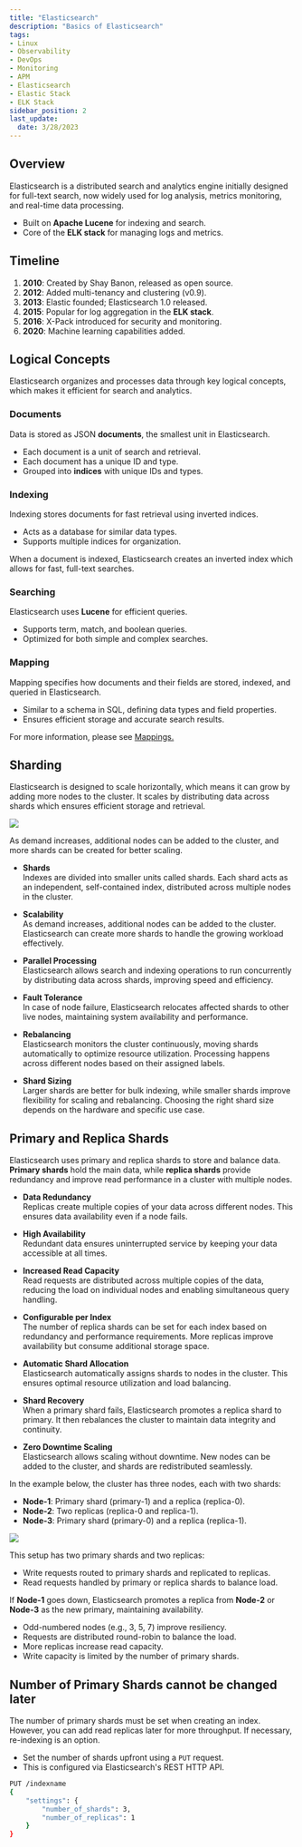 ```yaml
---
title: "Elasticsearch"
description: "Basics of Elasticsearch"
tags: 
- Linux
- Observability
- DevOps
- Monitoring 
- APM
- Elasticsearch
- Elastic Stack
- ELK Stack
sidebar_position: 2
last_update:
  date: 3/28/2023
---
```



## Overview  

Elasticsearch is a distributed search and analytics engine initially designed for full-text search, now widely used for log analysis, metrics monitoring, and real-time data processing.  

- Built on **Apache Lucene** for indexing and search.  
- Core of the **ELK stack** for managing logs and metrics.  

## Timeline  

1. **2010**: Created by Shay Banon, released as open source.  
2. **2012**: Added multi-tenancy and clustering (v0.9).  
3. **2013**: Elastic founded; Elasticsearch 1.0 released.  
4. **2015**: Popular for log aggregation in the **ELK stack**.  
5. **2016**: X-Pack introduced for security and monitoring.  
6. **2020**: Machine learning capabilities added.  

## Logical Concepts 

Elasticsearch organizes and processes data through key logical concepts, which makes it efficient for search and analytics.

### Documents  

Data is stored as JSON **documents**, the smallest unit in Elasticsearch.  

- Each document is a unit of search and retrieval.  
- Each document has a unique ID and type.  
- Grouped into **indices** with unique IDs and types.  

### Indexing  

Indexing stores documents for fast retrieval using inverted indices.  

- Acts as a database for similar data types.  
- Supports multiple indices for organization.  

When a document is indexed, Elasticsearch creates an inverted index which allows for fast, full-text searches.

### Searching 

Elasticsearch uses **Lucene** for efficient queries.  

- Supports term, match, and boolean queries.  
- Optimized for both simple and complex searches.  

### Mapping 

Mapping specifies how documents and their fields are stored, indexed, and queried in Elasticsearch.  

- Similar to a schema in SQL, defining data types and field properties.  
- Ensures efficient storage and accurate search results.  

For more information, please see [Mappings.](/docs/018-Observability/020-Elastic-Stack/003-Mapping-and-indexing/011-Mappings.md)

## Sharding  

Elasticsearch is designed to scale horizontally, which means it can grow by adding more nodes to the cluster. It scales by distributing data across shards which ensures efficient storage and retrieval.

![](/img/docs/01062025-elasticsearch-sharding.png)

As demand increases, additional nodes can be added to the cluster, and more shards can be created for better scaling.

- **Shards**  
  Indexes are divided into smaller units called shards. Each shard acts as an independent, self-contained index, distributed across multiple nodes in the cluster.

- **Scalability**  
  As demand increases, additional nodes can be added to the cluster. Elasticsearch can create more shards to handle the growing workload effectively.

- **Parallel Processing**  
  Elasticsearch allows search and indexing operations to run concurrently by distributing data across shards, improving speed and efficiency.

- **Fault Tolerance**  
  In case of node failure, Elasticsearch relocates affected shards to other live nodes, maintaining system availability and performance.

- **Rebalancing**  
  Elasticsearch monitors the cluster continuously, moving shards automatically to optimize resource utilization. Processing happens across different nodes based on their assigned labels.

- **Shard Sizing**  
  Larger shards are better for bulk indexing, while smaller shards improve flexibility for scaling and rebalancing. Choosing the right shard size depends on the hardware and specific use case.

## Primary and Replica Shards  

Elasticsearch uses primary and replica shards to store and balance data. **Primary shards** hold the main data, while **replica shards** provide redundancy and improve read performance in a cluster with multiple nodes.  

- **Data Redundancy**  
  Replicas create multiple copies of your data across different nodes. This ensures data availability even if a node fails.  

- **High Availability**  
  Redundant data ensures uninterrupted service by keeping your data accessible at all times.  

- **Increased Read Capacity**  
  Read requests are distributed across multiple copies of the data, reducing the load on individual nodes and enabling simultaneous query handling.  

- **Configurable per Index**  
  The number of replica shards can be set for each index based on redundancy and performance requirements. More replicas improve availability but consume additional storage space.  

- **Automatic Shard Allocation**  
  Elasticsearch automatically assigns shards to nodes in the cluster. This ensures optimal resource utilization and load balancing.  

- **Shard Recovery**  
  When a primary shard fails, Elasticsearch promotes a replica shard to primary. It then rebalances the cluster to maintain data integrity and continuity.  

- **Zero Downtime Scaling**  
  Elasticsearch allows scaling without downtime. New nodes can be added to the cluster, and shards are redistributed seamlessly.  
  
In the example below, the cluster has three nodes, each with two shards:  

- **Node-1**: Primary shard (primary-1) and a replica (replica-0).  
- **Node-2**: Two replicas (replica-0 and replica-1).  
- **Node-3**: Primary shard (primary-0) and a replica (replica-1).  

![](/img/docs/12102024-Observability-elasticsearch-wth.png)  

This setup has two primary shards and two replicas:  

- Write requests routed to primary shards and replicated to replicas.  
- Read requests handled by primary or replica shards to balance load.  

If **Node-1** goes down, Elasticsearch promotes a replica from **Node-2** or **Node-3** as the new primary, maintaining availability.  

- Odd-numbered nodes (e.g., 3, 5, 7) improve resiliency.  
- Requests are distributed round-robin to balance the load.  
- More replicas increase read capacity.  
- Write capacity is limited by the number of primary shards.  


## Number of Primary Shards cannot be changed later

The number of primary shards must be set when creating an index. However, you can add read replicas later for more throughput. If necessary, re-indexing is an option.  

- Set the number of shards upfront using a `PUT` request.  
- This is configured via Elasticsearch's REST HTTP API.  

```bash
PUT /indexname
{
    "settings": {
        "number_of_shards": 3,
        "number_of_replicas": 1
    }
} 
```